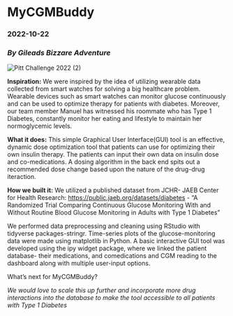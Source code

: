 # **MyCGMBuddy**
### 2022-10-22
### *By Gileads Bizzare Adventure*

![Pitt Challenge 2022 (2)](https://user-images.githubusercontent.com/116460765/197359610-feddefd2-04c0-4903-a0bd-56cd8704fdd0.jpg)

**Inspiration:**
We were inspired by the idea of utilizing wearable data collected from smart watches for solving a big healthcare problem. Wearable devices such as smart watches can monitor glucose continuously and can be used to optimize therapy for patients with diabetes. Moreover, our team member Manuel has witnessed his roommate who has Type 1 Diabetes, constantly monitor her eating and lifestyle to maintain her normoglycemic levels.

**What it does:**
This simple Graphical User Interface(GUI) tool is an effective, dynamic dose optimization tool that patients can use for optimizing their own insulin therapy. The patients can input their own data on insulin dose and co-medications. A dosing algorithm in the back end spits out a recommended dose change based upon the nature of the drug-drug iteraction. 

**How we built it:**
We utilized a published dataset from JCHR- JAEB Center for Health Research: https://public.jaeb.org/datasets/diabetes - “A Randomized Trial Comparing Continuous Glucose Monitoring With and Without Routine Blood Glucose Monitoring in Adults with Type 1 Diabetes”

We performed data preprocessing and cleaning using RStudio with tidyverse packages-stringr. Time-series plots of the glucose-monitoring data were made using matplotlib in Python. A basic interactive GUI tool was developed using the ipy widget package, where we linked the patient database- their medications, and comedications and CGM reading to the dashboard along with multiple user-input options.


What’s next for MyCGMBuddy?

*We would love to scale this up further and incorporate more drug interactions into the database to make the tool accessible to all patients with Type 1 Diabetes*
